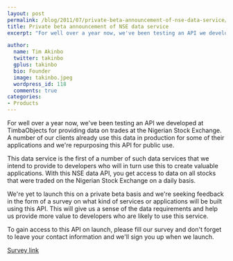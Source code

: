 ```yaml
---
layout: post
permalink: /blog/2011/07/private-beta-announcement-of-nse-data-service/
title: Private beta announcement of NSE data service
excerpt: "For well over a year now, we've been testing an API we developed at TimbaObjects for providing data on trades at the Nigerian Stock Exchange..."

author:
  name: Tim Akinbo
  twitter: takinbo
  gplus: takinbo 
  bio: Founder
  image: takinbo.jpeg
  wordpress_id: 118
  comments: true
categories:
- Products
---
```



For well over a year now, we've been testing an API we developed at TimbaObjects for providing data on trades at the Nigerian Stock Exchange. A number of our clients already use this data in production for some of their applications and we're repurposing this API for public use.

This data service is the first of a number of such data services that we intend to provide to developers who will in turn use this to create valuable applications. With this NSE data API, you get access to data on all stocks that were traded on the Nigerian Stock Exchange on a daily basis.

We're yet to launch this on a private beta basis and we're seeking feedback in the form of a survey on what kind of services or applications will be built using this API. This will give us a sense of the data requirements and help us provide more value to developers who are likely to use this service.

To gain access to this API on launch, please fill our survey and don't forget to leave your contact information and we'll sign you up when we launch.

[Survey link](http://bit.ly/lxlPpo)


